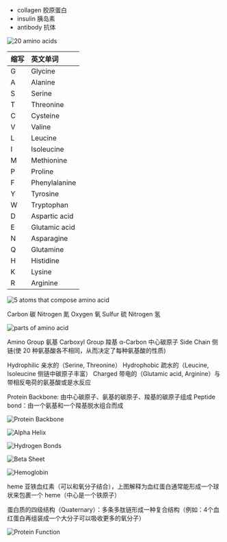 - collagen 胶原蛋白
- insulin 胰岛素
- antibody 抗体

![20 amino acids](https://ooo.0o0.ooo/2016/09/12/57d62084d09d9.jpg)

| 缩写 | 英文单词 |
|:---|:---|
|G|Glycine|
|A|Alanine|
|S|Serine|
|T|Threonine|
|C|Cysteine|
|V|Valine|
|L|Leucine|
|I|Isoleucine|
|M|Methionine|
|P|Proline|
|F|Phenylalanine|
|Y|Tyrosine|
|W|Tryptophan|
|D|Aspartic acid|
|E|Glutamic acid|
|N|Asparagine|
|Q|Glutamine|
|H|Histidine|
|K|Lysine|
|R|Arginine|

![5 atoms that compose amino acid](https://ooo.0o0.ooo/2016/09/12/57d622d6ac78d.jpg)

Carbon 碳
Nitrogen 氮
Oxygen 氧
Sulfur 硫
Nitrogen 氢

![parts of amino acid](https://ooo.0o0.ooo/2016/09/12/57d623e095a48.jpg)

Amino Group 氨基
Carboxyl Group 羧基
α-Carbon 中心碳原子
Side Chain 侧链(使 20 种氨基酸各不相同，从而决定了每种氨基酸的性质)

Hydrophilic 亲水的（Serine, Threonine）
Hydrophobic 疏水的（Leucine, Isoleucine 侧链中碳原子丰富）
Charged 带电的（Glutamic acid, Arginine）与带相反电荷的氨基酸或是水反应

Protein Backbone: 由中心碳原子、氨基的碳原子、羧基的碳原子组成
Peptide bond：由一个氨基和一个羧基脱水组合而成

![Protein Backbone](https://ooo.0o0.ooo/2016/09/12/57d6273da5440.jpg)

![Alpha Helix](https://ooo.0o0.ooo/2016/09/12/57d628c270e06.jpg)

![Hydrogen Bonds](https://ooo.0o0.ooo/2016/09/12/57d628f23d839.jpg)

![Beta Sheet](https://ooo.0o0.ooo/2016/09/12/57d6294fc4cab.jpg)

![Hemoglobin](https://ooo.0o0.ooo/2016/09/12/57d62aca513b0.jpg)

heme 亚铁血红素（可以和氧分子结合），上图解释为血红蛋白通常能形成一个球状来包裹一个 heme（中心是一个铁原子）

蛋白质的四级结构（Quaternary）：多条多肽链形成一种复合结构（例如：4个血红蛋白再组装成一个大分子可以吸收更多的氧分子）

![Protein Function](https://ooo.0o0.ooo/2016/09/12/57d62c8c57cda.jpg)

